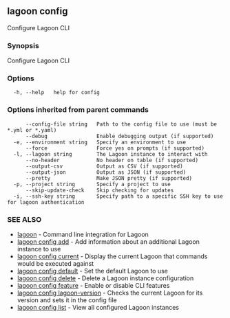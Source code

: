 ## lagoon config

Configure Lagoon CLI

### Synopsis

Configure Lagoon CLI

### Options

```
  -h, --help   help for config
```

### Options inherited from parent commands

```
      --config-file string   Path to the config file to use (must be *.yml or *.yaml)
      --debug                Enable debugging output (if supported)
  -e, --environment string   Specify an environment to use
      --force                Force yes on prompts (if supported)
  -l, --lagoon string        The Lagoon instance to interact with
      --no-header            No header on table (if supported)
      --output-csv           Output as CSV (if supported)
      --output-json          Output as JSON (if supported)
      --pretty               Make JSON pretty (if supported)
  -p, --project string       Specify a project to use
      --skip-update-check    Skip checking for updates
  -i, --ssh-key string       Specify path to a specific SSH key to use for lagoon authentication
```

### SEE ALSO

* [lagoon](lagoon.md)	 - Command line integration for Lagoon
* [lagoon config add](lagoon_config_add.md)	 - Add information about an additional Lagoon instance to use
* [lagoon config current](lagoon_config_current.md)	 - Display the current Lagoon that commands would be executed against
* [lagoon config default](lagoon_config_default.md)	 - Set the default Lagoon to use
* [lagoon config delete](lagoon_config_delete.md)	 - Delete a Lagoon instance configuration
* [lagoon config feature](lagoon_config_feature.md)	 - Enable or disable CLI features
* [lagoon config lagoon-version](lagoon_config_lagoon-version.md)	 - Checks the current Lagoon for its version and sets it in the config file
* [lagoon config list](lagoon_config_list.md)	 - View all configured Lagoon instances

